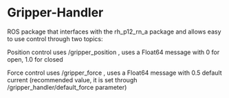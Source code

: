 # Gripper-Handler
ROS package that interfaces with the rh_p12_rn_a package and allows easy to use control through two topics:

Position control uses /gripper_position , uses a Float64 message with 0 for open, 1.0 for closed

Force control uses /gripper_force , uses a Float64 message with 0.5 default current (recommended value, it is set through /gripper_handler/default_force parameter)


